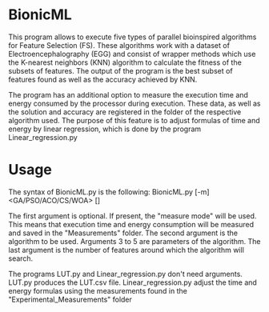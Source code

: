 # BionicML

This program allows to execute five types of parallel bioinspired algorithms for Feature Selection (FS). These algorithms work with a dataset of Electroencephalography (EGG) and consist of wrapper methods which use the K-nearest neighbors (KNN) algorithm to calculate the fitness of the subsets of features. The output of the program is the best subset of features found as well as the accuracy achieved by KNN.

The program has an additional option to measure the execution time and energy consumed by the processor during execution. These data, as well as the solution and accuracy are registered in the folder of the respective algorithm used. The purpose of this feature is to adjust formulas of time and energy by linear regression, which is done by the program Linear_regression.py

# Usage

The syntax of BionicML.py is the following:
BionicML.py \[-m\] \<GA/PSO/ACO/CS/WOA\> <number of agents> <number of iterations> <number of processes> \[<desired number of features>\]

The first argument is optional. If present, the "measure mode" will be used. This means that execution time and energy consumption will be measured and saved in the "Measurements" folder.
The second argument is the algorithm to be used.
Arguments 3 to 5 are parameters of the algorithm.
The last argument is the number of features around which the algorithm will search.

The programs LUT.py and Linear_regression.py don't need arguments.
LUT.py produces the LUT.csv file.
Linear_regression.py adjust the time and energy formulas using the measurements found in the "Experimental_Measurements" folder
